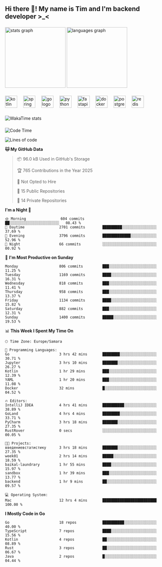 <h2 align="left">Hi there 👋! My name is Tim and I'm backend developer >_<</h2>

###

<div align="left">
  <img src="https://github-readme-stats-qilm.vercel.app/api?username=intezya&hide_title=false&hide_rank=false&show_icons=true&include_all_commits=true&count_private=true&disable_animations=false&theme=omni&locale=en&hide_border=true&order=1&show=prs_merged&hide=issues" height="200" alt="stats graph"  />
  <img src="https://github-readme-stats-qilm.vercel.app/api/top-langs?username=intezya&locale=en&hide_title=false&layout=donut&langs_count=5&theme=omni&hide_border=true&order=2&exclude_repo=github-readme-stats&hide=mako" height="200" alt="languages graph"  />
</div>

###

<div align="left">
  <img src="https://img.shields.io/badge/Kotlin-7F52FF?logo=kotlin&logoColor=white&style=for-the-badge" height="40" alt="kotlin logo"  />
  <img width="12" />
  <img src="https://img.shields.io/badge/Spring-6DB33F?logo=spring&logoColor=black&style=for-the-badge" height="40" alt="spring logo"  />
  <img width="12" />
  <img src="https://img.shields.io/badge/Go-00ADD8?logo=go&logoColor=white&style=for-the-badge" height="40" alt="go logo"  />
  <img width="12" />
  <img src="https://img.shields.io/badge/Python-3776AB?logo=python&logoColor=white&style=for-the-badge" height="40" alt="python logo"  />
  <img width="12" />
  <img src="https://img.shields.io/badge/FastAPI-009688?logo=fastapi&logoColor=white&style=for-the-badge" height="40" alt="fastapi logo"  />
  <img width="12" />
  <img src="https://img.shields.io/badge/Docker-2496ED?logo=docker&logoColor=white&style=for-the-badge" height="40" alt="docker logo"  />
  <img width="12" />
  <img src="https://img.shields.io/badge/PostgreSQL-4169E1?logo=postgresql&logoColor=white&style=for-the-badge" height="40" alt="postgresql logo"  />
  <img width="12" />
  <img src="https://img.shields.io/badge/Redis-DC382D?logo=redis&logoColor=white&style=for-the-badge" height="40" alt="redis logo"  />
</div>

###

<picture>
	<source
		srcset="https://github-readme-stats-qilm.vercel.app/api/wakatime?username=intezya&theme=omni&layout=compact&hide_border=true"
		media="(prefers-color-scheme: dark)%2C (prefers-color-scheme: no-preference)"
	/>
	<img alt="WakaTime stats" src="https://github-readme-stats-qilm.vercel.app/api/wakatime?username=intezya&theme=omni&layout=compact&hide_border=true&"/>
</picture>

###

<!--START_SECTION:waka-->
![Code Time](http://img.shields.io/badge/Code%20Time-945%20hrs%2051%20mins-blue)

![Lines of code](https://img.shields.io/badge/From%20Hello%20World%20I%27ve%20Written-1.0%20million%20lines%20of%20code-blue)

**🐱 My GitHub Data** 

> 📦 96.0 kB Used in GitHub's Storage 
 > 
> 🏆 765 Contributions in the Year 2025
 > 
> 🚫 Not Opted to Hire
 > 
> 📜 15 Public Repositories 
 > 
> 🔑 14 Private Repositories 
 > 
**I'm a Night 🦉** 

```text
🌞 Morning                604 commits         ██░░░░░░░░░░░░░░░░░░░░░░░   08.43 % 
🌆 Daytime                2701 commits        █████████░░░░░░░░░░░░░░░░   37.69 % 
🌃 Evening                3796 commits        █████████████░░░░░░░░░░░░   52.96 % 
🌙 Night                  66 commits          ░░░░░░░░░░░░░░░░░░░░░░░░░   00.92 % 
```
📅 **I'm Most Productive on Sunday** 

```text
Monday                   806 commits         ███░░░░░░░░░░░░░░░░░░░░░░   11.25 % 
Tuesday                  1169 commits        ████░░░░░░░░░░░░░░░░░░░░░   16.31 % 
Wednesday                818 commits         ███░░░░░░░░░░░░░░░░░░░░░░   11.41 % 
Thursday                 958 commits         ███░░░░░░░░░░░░░░░░░░░░░░   13.37 % 
Friday                   1134 commits        ████░░░░░░░░░░░░░░░░░░░░░   15.82 % 
Saturday                 882 commits         ███░░░░░░░░░░░░░░░░░░░░░░   12.31 % 
Sunday                   1400 commits        █████░░░░░░░░░░░░░░░░░░░░   19.53 % 
```


📊 **This Week I Spent My Time On** 

```text
🕑︎ Time Zone: Europe/Samara

💬 Programming Languages: 
Go                       3 hrs 42 mins       ████████░░░░░░░░░░░░░░░░░   30.71 % 
Jupyter                  3 hrs 10 mins       ███████░░░░░░░░░░░░░░░░░░   26.27 % 
Kotlin                   1 hr 29 mins        ███░░░░░░░░░░░░░░░░░░░░░░   12.39 % 
YAML                     1 hr 20 mins        ███░░░░░░░░░░░░░░░░░░░░░░   11.08 % 
Docker                   32 mins             █░░░░░░░░░░░░░░░░░░░░░░░░   04.52 % 

🔥 Editors: 
IntelliJ IDEA            4 hrs 41 mins       ██████████░░░░░░░░░░░░░░░   38.89 % 
GoLand                   4 hrs 4 mins        ████████░░░░░░░░░░░░░░░░░   33.71 % 
PyCharm                  3 hrs 18 mins       ███████░░░░░░░░░░░░░░░░░░   27.35 % 
RustRover                0 secs              ░░░░░░░░░░░░░░░░░░░░░░░░░   00.05 % 

🐱‍💻 Projects: 
введениевстатистику      3 hrs 18 mins       ███████░░░░░░░░░░░░░░░░░░   27.35 % 
week01                   2 hrs 14 mins       █████░░░░░░░░░░░░░░░░░░░░   18.59 % 
baikal-laundrary         1 hr 55 mins        ████░░░░░░░░░░░░░░░░░░░░░   15.97 % 
sandbox                  1 hr 39 mins        ███░░░░░░░░░░░░░░░░░░░░░░   13.77 % 
backend                  1 hr 9 mins         ██░░░░░░░░░░░░░░░░░░░░░░░   09.57 % 

💻 Operating System: 
Mac                      12 hrs 4 mins       █████████████████████████   100.00 % 
```

**I Mostly Code in Go** 

```text
Go                       18 repos            ██████████░░░░░░░░░░░░░░░   40.00 % 
TypeScript               7 repos             ████░░░░░░░░░░░░░░░░░░░░░   15.56 % 
Kotlin                   4 repos             ██░░░░░░░░░░░░░░░░░░░░░░░   08.89 % 
Rust                     3 repos             ██░░░░░░░░░░░░░░░░░░░░░░░   06.67 % 
Java                     2 repos             █░░░░░░░░░░░░░░░░░░░░░░░░   04.44 % 
```




<!--END_SECTION:waka-->
